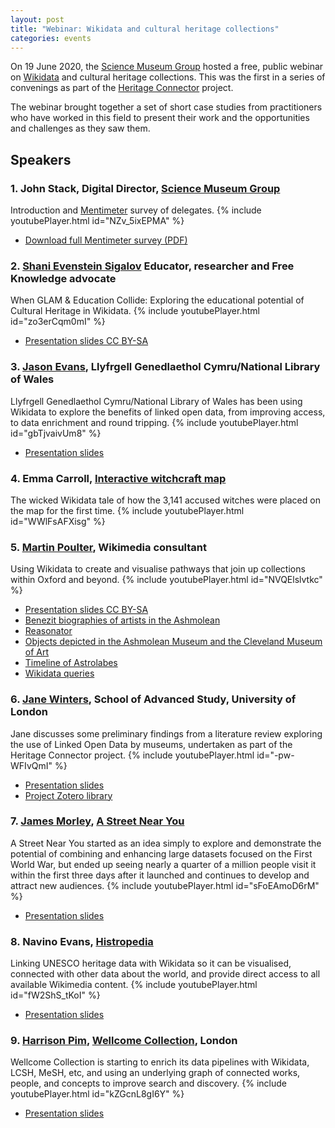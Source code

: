 ```yaml
---
layout: post
title: "Webinar: Wikidata and cultural heritage collections"
categories: events
---
```


On 19 June 2020, the [Science Museum Group](https://sciencemuseumgroup.org.uk) hosted a free, public webinar on [Wikidata](https://www.wikidata.org/) and cultural heritage collections. This was the first in a series of convenings as part of the [Heritage Connector](https://www.sciencemuseumgroup.org.uk/project/heritage-connector/) project.

The webinar brought together a set of short case studies from practitioners who have worked in this field to present their work and the opportunities and challenges as they saw them.

## Speakers 

### 1. John Stack, Digital Director, [Science Museum Group](https://sciencemuseumgroup.org.uk)
Introduction and [Mentimeter](https://www.mentimeter.com) survey of delegates.
{% include youtubePlayer.html id="NZv_5ixEPMA" %}
* [Download full Mentimeter survey (PDF)](https://thesciencemuseum.github.io/heritageconnector/post_files/Heritage_Connector_Webinar_1_Mentimeter.pdf)

### 2. [Shani Evenstein Sigalov](https://wikimediafoundation.org/profile/shani-evenstein-sigalov/) Educator, researcher and Free Knowledge advocate
When GLAM & Education Collide: Exploring the educational potential of Cultural Heritage in Wikidata.
{% include youtubePlayer.html id="zo3erCqm0mI" %}
* [Presentation slides CC BY-SA](https://commons.wikimedia.org/wiki/File:Heritage_Connector_Webinar_-_GLAM,_EDU_and_Wikidata.pdf)

### 3. [Jason Evans](https://en.wikipedia.org/wiki/User:Jason.nlw/National_Wikimedian_at_the_National_Library_of_Wales), Llyfrgell Genedlaethol Cymru/National Library of Wales
Llyfrgell Genedlaethol Cymru/National Library of Wales has been using Wikidata to explore the benefits of linked open data, from improving access, to data enrichment and round tripping.
{% include youtubePlayer.html id="gbTjvaivUm8" %}
* [Presentation slides](https://thesciencemuseum.github.io/heritageconnector/post_files/Jason_Evans_Heritage_connector.pdf)

### 4. Emma Carroll, [Interactive witchcraft map](https://witches.is.ed.ac.uk/) 
The wicked Wikidata tale of how the 3,141 accused witches were placed on the map for the first time.
{% include youtubePlayer.html id="WWlFsAFXisg" %}

### 5. [Martin Poulter](https://en.wikipedia.org/wiki/User:MartinPoulter), Wikimedia consultant
Using Wikidata to create and visualise pathways that join up collections within Oxford and beyond.
{% include youtubePlayer.html id="NVQElslvtkc" %}
* [Presentation slides CC BY-SA](https://thesciencemuseum.github.io/heritageconnector/post_files/Heritage_Connector_seminar_POULTER.pptx)
* [Benezit biographies of artists in the Ashmolean](https://w.wiki/4Rj)
* [Reasonator](https://reasonator.toolforge.org/)
* [Objects depicted in the Ashmolean Museum and the Cleveland Museum of Art](https://w.wiki/5Z6)
* [Timeline of Astrolabes](https://w.wiki/UUM) 
* [Wikidata queries](https://www.wikidata.org/wiki/User:MartinPoulter/queries)

### 6. [Jane Winters](https://research.sas.ac.uk/search/staff/126/dr-jane-winters/), School of Advanced Study, University of London
Jane discusses some preliminary findings from a literature review exploring the use of Linked Open Data by museums, undertaken as part of the Heritage Connector project.
{% include youtubePlayer.html id="-pw-WFIvQmI" %}
* [Presentation slides](https://thesciencemuseum.github.io/heritageconnector/post_files/Jane_Winters_Heritage_Connector.pptx)
* [Project Zotero library](https://www.zotero.org/groups/2439363/heritage_connector)

### 7. [James Morley](http://www.catchingtherain.com), [A Street Near You](https://astreetnearyou.org)
A Street Near You started as an idea simply to explore and demonstrate the potential of combining and enhancing large datasets focused on the First World War, but ended up seeing nearly a quarter of a million people visit it within the first three days after it launched and continues to develop and attract new audiences.
{% include youtubePlayer.html id="sFoEAmoD6rM" %}
* [Presentation slides](https://drive.google.com/file/d/1-EF0QeAlLlM35EILVKuI7tyZWrGS8JUe/view)

### 8. Navino Evans, [Histropedia](http://histropedia.com)
Linking UNESCO heritage data with Wikidata so it can be visualised, connected with other data about the world, and provide direct access to all available Wikimedia content.
{% include youtubePlayer.html id="fW2ShS_tKoI" %}
* [Presentation slides](https://docs.google.com/presentation/d/13qDiClURGBjP9MCF9X2eoWxPjea3IHn9atutw8cCx6I/)

### 9. [Harrison Pim](https://harrisonpim.github.io), [Wellcome Collection](https://wellcomecollection.org), London
Wellcome Collection is starting to enrich its data pipelines with Wikidata, LCSH, MeSH, etc, and using an underlying graph of connected works, people, and concepts to improve search and discovery.
{% include youtubePlayer.html id="kZGcnL8gI6Y" %}
* [Presentation slides](https://thesciencemuseum.github.io/heritageconnector/post_files/Harrison_Pim_science_museum.pdf)
